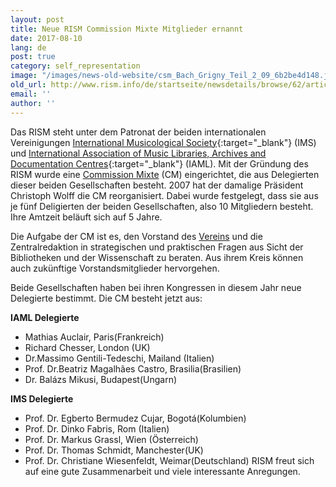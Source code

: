 ```yaml
---
layout: post
title: Neue RISM Commission Mixte Mitglieder ernannt
date: 2017-08-10
lang: de
post: true
category: self_representation
image: "/images/news-old-website/csm_Bach_Grigny_Teil_2_09_6b2be4d148.jpg"
old_url: http://www.rism.info/de/startseite/newsdetails/browse/62/article/64/new-commission-mixte-announced.html
email: ''
author: ''
---
```



Das RISM steht unter dem Patronat der beiden internationalen Vereinigungen [International Musicological Society](https://ims-international.ch/){:target="_blank"} (IMS) und [International Association of Music Libraries, Archives and Documentation Centres](http://www.iaml.info/){:target="_blank"} (IAML). Mit der Gründung des RISM wurde eine [Commission Mixte](/de/unternehmen/internationale-partner.html) (CM) eingerichtet, die aus Delegierten dieser beiden Gesellschaften besteht. 2007 hat der damalige Präsident Christoph Wolff die CM reorganisiert. Dabei wurde festgelegt, dass sie aus je fünf Deligierten der beiden Gesellschaften, also 10 Mitgliedern besteht. Ihre Amtzeit beläuft sich auf 5 Jahre.

Die Aufgabe der CM ist es, den Vorstand des [Vereins](/de/unternehmen/verein-internationales-quellenlexikon-der-musik.html) und die Zentralredaktion in strategischen und praktischen Fragen aus Sicht der Bibliotheken und der Wissenschaft zu beraten. Aus ihrem Kreis können auch zukünftige Vorstandsmitglieder hervorgehen.

Beide Gesellschaften haben bei ihren Kongressen in diesem Jahr neue Delegierte bestimmt. Die CM besteht jetzt aus:

**IAML Delegierte**

- Mathias Auclair, Paris(Frankreich)
- Richard Chesser, London (UK)
- Dr.Massimo Gentili-Tedeschi, Mailand (Italien)
- Prof. Dr.Beatriz Magalhães Castro, Brasilia(Brasilien)
- Dr. Balázs Mikusi, Budapest(Ungarn)


**IMS Delegierte**

- Prof. Dr. Egberto Bermudez Cujar, Bogotá(Kolumbien)
- Prof. Dr. Dinko Fabris, Rom (Italien)
- Prof. Dr. Markus Grassl, Wien (Österreich)
- Prof. Dr. Thomas Schmidt, Manchester(UK)
- Prof. Dr. Christiane Wiesenfeldt, Weimar(Deutschland)
RISM freut sich auf eine gute Zusammenarbeit und viele interessante Anregungen.



